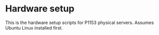 # Hardware setup

This is the hardware setup scripts for P1153 physical servers.
Assumes Ubuntu Linux installed first.

